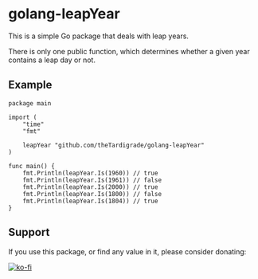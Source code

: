 # golang-leapYear

This is a simple Go package that deals with leap years.

There is only one public function, which determines whether a given year contains a leap day or not. 

## Example

```golang
package main

import (
	"time"
	"fmt"

	leapYear "github.com/theTardigrade/golang-leapYear"
)

func main() {
	fmt.Println(leapYear.Is(1960)) // true
	fmt.Println(leapYear.Is(1961)) // false
	fmt.Println(leapYear.Is(2000)) // true
	fmt.Println(leapYear.Is(1800)) // false
	fmt.Println(leapYear.Is(1804)) // true
}
```

## Support

If you use this package, or find any value in it, please consider donating:

[![ko-fi](https://ko-fi.com/img/githubbutton_sm.svg)](https://ko-fi.com/S6S2EIRL0)